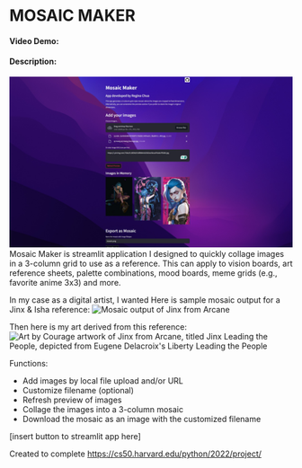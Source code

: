 # MOSAIC MAKER
#### Video Demo:
#### Description:

![Screenshot of Mosaic Maker UI](images/mosaic_maker_ui.jpg)
Mosaic Maker is streamlit application I designed to quickly collage images in a 3-column grid to use as a reference. This can apply to vision boards, art reference sheets, palette combinations, mood boards, meme grids (e.g., favorite anime 3x3) and more.

In my case as a digital artist, I wanted 
Here is sample mosaic output for a Jinx & Isha reference:
![Mosaic output of Jinx from Arcane](images/jinx.png)

Then here is my art derived from this reference:
![Art by Courage artwork of Jinx from Arcane, titled Jinx Leading the People, depicted from Eugene Delacroix's Liberty Leading the People](https://i.pinimg.com/736x/7b/1b/bb/7b1bbb5bc4947531f58ec6a3109ba18e.jpg)

Functions:
- Add images by local file upload and/or URL
- Customize filename (optional)
- Refresh preview of images
- Collage the images into a 3-column mosaic
- Download the mosaic as an image with the customized filename

[insert button to streamlit app here]

Created to complete https://cs50.harvard.edu/python/2022/project/